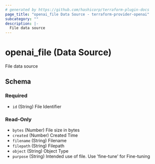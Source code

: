 ```yaml
---
# generated by https://github.com/hashicorp/terraform-plugin-docs
page_title: "openai_file Data Source - terraform-provider-openai"
subcategory: ""
description: |-
  File data source
---
```


# openai_file (Data Source)

File data source



<!-- schema generated by tfplugindocs -->
## Schema

### Required

- `id` (String) File Identifier

### Read-Only

- `bytes` (Number) File size in bytes
- `created` (Number) Created Time
- `filename` (String) Filename
- `filepath` (String) Filepath
- `object` (String) Object Type
- `purpose` (String) Intended use of file. Use 'fine-tune' for Fine-tuning

